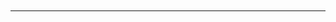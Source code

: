 <!DOCTYPE html>
<html>

<head>
  <title>
    Parse poems
  </title>
</head>

<body>
  <div style="height:60px" aria-hidden="true" class="wp-block-spacer"></div>
  <hr class="wp-block-separator has-alpha-channel-opacity is-style-dots">
  <div style="height:60px" aria-hidden="true" class="wp-block-spacer"></div>
  <div id="presentation"></div>
  <div style="height:60px" aria-hidden="true" class="wp-block-spacer"></div>
  <div style="height:60px" aria-hidden="true" class="wp-block-spacer"></div>
</body>
<script>


  const poems = [

    "De schreeuw van morgen breekt de schemer,\nwaar klokken kaakslag na kaakslag tasten.\nGolvend hoofd van gister's halve stemmer,\ntocht door mist, nog vochtig van het rasten.\n\nWanneer woorden weerklinken in de lucht,\ndansen kleuren ongeremd door straten.\nRottende zon rijkt naar de hemelzucht,\ndiep in de reliëfs van de verlaten.\n\nLelijk is de vreugd van het voorbije lied,\nziet de wereld zijn ware spiegel niet.",

    "In de schaduw der daden vind ik licht,\nzwart en wit geslacht op spiegelglas,\nogen die branden met de mond van de nacht,\nik spreek in de taal van de blinde wind.\n\nDe regen is een gevleugelde schim,\nlachend met een mond vol hagelstenen,\nwaar het zweet van onze dromen druipt,\nbevlekt de schreeuw van de ochtend.\n\nEen schaduw legt zich neer als een sjaal,\nom de hals van wie niet kent, maar loopt.",

    "De nacht likt het licht van muren wit\nen alles schreeuwt in stilte gedachten zwart.\nHier zweven woorden, krom en spits,\nals dauwdruppels in verkreukeld hart.\n\nHet oog van gisteren knipoogt schril,\nde tijd trekt haastig golven in de zee.\nIn de schaduw van een roos, zo stil,\nverspringt het heden naar een verre eeuw.\n\nWant wie gelooft in een cirkel omarmd,\nvindt in chaos een glimlach bewaard.",

    "In het galgenlied van mijn dromen zing ik\nschor en schimmig in het verwarde licht –\nde dichtersraven krassen schemering\nen woorden slaan als houten hamers\nop de kreukels van het platte vlees.\n\nAch, de meester van het wilde waas\nverstomt het zonkâltige geluid\nvan grijze engelen in hun trommels.\nDiep het schilderachtige bittere zout\nkringelt om de krans van muzelige muten.",

    "Krekelzang breekt de stilte, \nwaar de mens in scherven spreekt,\neen kermis van klanken\nbuiten de wetten der wijsbegeerte.\nSchreeuw om het onuitsprekelijke,\nsporen van een onbreekbare taal.\nVermenigvuldig de zon,\nomarm de illusies van het vlees,\nwant in de bedwelming van de nacht\nverliefd op het leven als een bevel.",

    "In de rinkelende zinnen zing ik zacht,\nde maan een hongerige harlekijn,\nmother's milk word konfituur in de nacht,\nen ik ben de koning van het stof, een zuivere schijn.\n\nWankelende woorden weten weinig,\nwoorden worstelen om wind,\nde wereld is een wonderlijk weefsel,\nik ben een kind van koninklijk kind.\n\nMorgen de meester over elke muse,\nmaar vandaag ben ik niets dan bruisend blus.",

    "In de rauwe schoot der stadskreten,\nwaar beton en harten breken\nfluistert de nacht als een blinde muze\n\nschaduwen dansen, schurend langs de ziel,\nogen staren, eeuwig hongerig,\nachter ramen, ondoorgrondelijk als mythes\n\nwoorden vallen, koude vuurstenen breken,\ndichter zwijgt, zijn schreeuw begraven\nomdat zelfs de vogels\nin hun herfstvrees\nniet kunnen zingen.",

    "In de schaduw van het neon, dansen woorden\nzonder gezichten, blote grenzen aan het raam\nwaar de regen als gedachten stroomt, chaotisch.\n\nMijn ziel is een wirwar van goddelijke krabbel,\nheilige inspiratie en aardse twijfel samen verweven.\nEen krijtstreep treurende tederheid zoekt een vergezicht\n\ndat zichzelf schildert in zekere lijnen van verlangen.\nDe wereld ademt, stopt, en begint weer, eindeloos\nin die koortsige jungle waar tijden niet bestaan, \n\nen Lucebert’s stem fluistert tussen beton en dromen.",

    "In de glanzende chaos zonder kruin\nwaar dromen als zeepbellen barsten,\ndool ik als een kind van zwart karton,\nzoekt mijn schreeuw naar vormen.\n\nGod staart door het kille venster,\nletters sidderen als vissen op het droge.\nIk ben de koning van niets,\nen mijn troon is gemaakt van lucht en schaduwen.\n\nDe eeuwige leegte huilt, \nom een wereld die nooit slapen kan.",

    "O vreemdeling van het neonlicht, de stad zingt\nschaduwliedjes in de poriën van een visioen.\nGlazen ogen schreeuwen naar de tijd die vlucht,\neen mierenhoop van staal en vlees ontwaakt.\n\nJe knieën buigen voor zilveren niemandswezens,\nin de vlam van de eeuwige ochtend,\nwaar woorden stukslaan op de muren van stilte,\nzo zingt de chaos zijn bittere hymne.\n\nDe kosmos graaft in jouw naakte ziel,\nwaar herfst en vriendschap als messen zwijgen.",

    "In de schaduw van de morgensterren\nhuilt de zon om haar verloren licht,\ngebroken zinnen wapperen als gembergras,\ngeurend naar liefde die nooit vervaagt.\n\nDe wereld slaat met al zijn kleuren\neen gat in de stilte van het bestaan,\nwaar goden wandelen op glazen velden,\nversplintert de hoop in duizenden druppels.\n\nDe dichter zingt, verwond door schoonheid,\nzijn woorden bloeden rood op wit papier.",

    "In de diepte schreeuwt een eeuwig krassend kind,\nwaar de bloemen van steen bloeien in stilte,\nroestige woorden baren het brood van de nacht,\nals neergedaalde engelen zonder vleugels.\n\nGebroken spiegels dromen van een hevig licht,\nschilders en dichters met blinde ogen\nbotvieren hun scherpe tongen op papier,\nhun namen geschreven in vervlogen zand.\n\nAlles van waarde is weerloos en bloedrood,\nwaar het gras van de tijd fluistert: blijf staan.",

    "In de schimmel van de nacht, hoestend\nplakken woorden hard, weerbarstig aan de lucht\nkleuren verdwijnen als het kind dat droomt\nen ik, een schimmelende schildwacht, besta slechts in twijfel.\n\nTussen de scheuren van mijn taal, gloeit soms een god\neen gesternte van radeloozen, lichtend noch verblekend\nluiden wij naar de transpiraties van de dageraad, de rillingen \nvan een helende heiland, die slechts bestaat\nals een echo van leegte, een fluistering van het niets\no, geliefde ellende, van je glans leef ik."

  ];

  // RANDOMN FUNCTIONS
  //
  function randomInteger(min, max) {
    return Math.floor(Math.random() * (max - min) + min);
  }

  function pickRandom() {
    return arguments[randomInteger(0, arguments.length)]
  }

  function shuffle(array) {
    let currentIndex = array.length;

    while (currentIndex != 0) {
      let randomIndex = Math.floor(Math.random() * currentIndex);
      currentIndex--;
      [array[currentIndex], array[randomIndex]] = [
        array[randomIndex], array[currentIndex]];
    }
  }

  // STRING FUNCTIONS
  //
  function filterEmptyStrings(array) {
    let filteredArray = []

    for (let i = 0; i < array.length; i++) {
      string = array[i]
      if (string !== '') {
        filteredArray.push(string);
      }
    }
    return filteredArray
  }

  function stanzaSplit(poem) {
    console.log("stanzaSplit")
    splitPoem = poem.split(/(\n\n)/) // breek per strofe
    let splitPoemHTML = []

    for (let i = 0; i < splitPoem.length; i++) {
      let unit = splitPoem[i]
      unit = unit.replace(/\n\n/g, '<br/>')
      unit = unit.replace(/\n/g, '<br/>')
      splitPoemHTML.push(unit);
    }
    return splitPoemHTML
  }

  function lineSplit(poem) {
    console.log("lineSplit")
    splitPoem = poem.split(/(\n+)/) // breek per regel
    let splitPoemHTML = []

    for (let i = 0; i < splitPoem.length; i++) {
      let unit = splitPoem[i]
      unit = unit.replace(/\n\n/, '<br/>')
      unit = unit.replace(/\n/, '')
      splitPoemHTML.push(unit);
    }
    return splitPoemHTML
  }

  // RENDER FUNCTIONS
  //

  function timePoem(poem) {
    let timedPoem = []

    // determine timings for each unit
    for (let i = 0; i < poem.length; i++) {
      let unit = poem[i]
      let delay = randomInteger(100, 15000)
      let interval = randomInteger(100, 300)
      //let timing = [ ]
      let timedUnit = {}
      timedUnit["string"] = unit
      timedUnit["delay"] = delay
      timedUnit["interval"] = interval
      timedUnit["length"] = unit.length
      timedUnit["duration"] = delay + interval * unit.length
      timedPoem.push(timedUnit)
    }

    // determine first and last units to finish
    let durations = []
    for (let i = 0; i < timedPoem.length; i++) {
      duration = timedPoem[i].duration
      durations.push(duration)
    }
    let firstUnit = durations.indexOf(Math.min(...durations))
    let lastUnit = durations.indexOf(Math.max(...durations))
    timedPoem[firstUnit]["placement"] = "first"
    timedPoem[lastUnit]["placement"] = "last"

    return timedPoem
  }

  function renderPoem(timedPoem) {

    for (let i = 0; i < timedPoem.length; i++) {
      let unit = timedPoem[i]
      console.log(unit)

      // Create divs outside of setTimeout, so units will print in correct order
      let newDiv = document.createElement("div")
      newDiv.id = `div${i}`
      document.getElementById("presentation").appendChild(newDiv);

      // Retrieve values for each unit
      let string = unit["string"]
      let delay = unit["delay"]
      let interval = unit["interval"]
      let placement = unit["placement"]

      // The render function
      function printUnit(onComplete) {
        let char = 0
        let timer = setInterval(function () {
          console.log
          document.getElementById(`div${i}`).innerHTML = string.slice(0, char);
          if (char > (string.length - 1)) {
            clearInterval(timer);
            console.log(`Unit ${i} completed.`)
            if (onComplete) {
              onComplete()
            }
          } else {
            char++;
          }
        }, interval)
      }

      // Launch units
      if (placement != "last") {
        setTimeout(printUnit, delay)
      } else {
        setTimeout(printUnit, delay, onLastLine)
      }


    }
  }

  function onLastLine() {
    let delay = randomInteger(1000, 10000)
    console.log("Poem completed.")
    setTimeout(function () {
      document.getElementById("presentation").innerHTML = ""
      loopPoems()
    }, delay)
  }
  ///////////////
  // MAIN LOOP //
  ///////////////

  let poemIndex = Math.floor(Math.random() * poems.length);
  function loopPoems() {
    let newPoemIndex = Math.floor(Math.random() * poems.length);
    while (newPoemIndex == poemIndex) {
      newPoemIndex = Math.floor(Math.random() * poems.length);
    } 
    poemIndex = newPoemIndex
    poem = poems[poemIndex]
    renderPoem(timePoem(filterEmptyStrings(pickRandom(stanzaSplit(poem), lineSplit(poem)))))
  
  }

  loopPoems()

</script>

</html>
